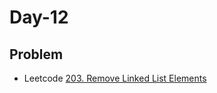 # Day-12

## Problem
- Leetcode [203. Remove Linked List Elements](https://leetcode.com/problems/remove-linked-list-elements/)

